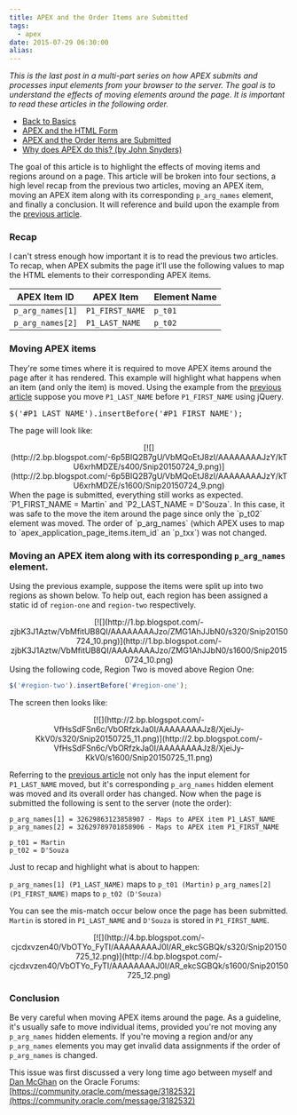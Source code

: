 ```yaml
---
title: APEX and the Order Items are Submitted
tags:
  - apex
date: 2015-07-29 06:30:00
alias:
---
```


_This is the last post in a multi-part series on how APEX submits and processes input elements from your browser to the server. The goal is to understand the effects of moving elements around the page. It is important to read these articles in the following order._

* [Back to Basics](http://www.talkapex.com/2015/07/back-to-basics-html-form.html)
* [APEX and the HTML Form](http://www.talkapex.com/2015/07/apex-and-html-form.html)
* [APEX and the Order Items are Submitted](http://www.talkapex.com/2015/07/apex-and-order-items-are-submitted.html)
* [Why does APEX do this? (by John Snyders)](http://hardlikesoftware.com/weblog/2015/07/30/apex-item-submission/)

The goal of this article is to highlight the effects of moving items and regions around on a page. This article will be broken into four sections, a high level recap from the previous two articles, moving an APEX item, moving an APEX item along with its corresponding `p_arg_names` element, and finally a conclusion. It will reference and build upon the example from the [previous article](http://www.talkapex.com/2015/07/apex-and-html-form.html).

### Recap
I can't stress enough how important it is to read the previous two articles. To recap, when APEX submits the page it'll use the following values to map the HTML elements to their corresponding APEX items.

APEX Item ID  | APEX Item   | Element Name
--- | --- | ---
`p_arg_names[1]` | `P1_FIRST_NAME` | `p_t01`
`p_arg_names[2]` | `P1_LAST_NAME`  | `p_t02`


### Moving APEX items
They're some times where it is required to move APEX items around the page after it has rendered. This example will highlight what happens when an item (and only the item) is moved.
Using the example from the [previous article](http://www.talkapex.com/2015/07/apex-and-html-form.html) suppose you move `P1_LAST_NAME` before `P1_FIRST_NAME` using jQuery. <pre class="brush: js;">$('#P1_LAST_NAME').insertBefore('#P1_FIRST_NAME');
</pre>
The page will look like:

<div class="separator" style="clear: both; text-align: center;">[![](http://2.bp.blogspot.com/-6p5BIQ2B7gU/VbMQoEtJ8zI/AAAAAAAAJzY/kTU6xrhMDZE/s400/Snip20150724_9.png)](http://2.bp.blogspot.com/-6p5BIQ2B7gU/VbMQoEtJ8zI/AAAAAAAAJzY/kTU6xrhMDZE/s1600/Snip20150724_9.png)</div>
When the page is submitted, everything still works as expected. `P1_FIRST_NAME = Martin` and `P2_LAST_NAME = D'Souza`. In this case, it was safe to the move the item around the page since only the `p_t02` element was moved. The order of `p_arg_names` (which APEX uses to map to `apex_application_page_items.item_id` an `p_txx`) was not changed.

### Moving an APEX item along with its corresponding `p_arg_names` element.
Using the previous example, suppose the items were split up into two regions as shown below. To help out, each region has been assigned a static id of `region-one` and `region-two` respectively.

<div class="separator" style="clear: both; text-align: center;">[![](http://1.bp.blogspot.com/-zjbK3J1Aztw/VbMfitUB8QI/AAAAAAAAJzo/ZMG1AhJJbN0/s320/Snip20150724_10.png)](http://1.bp.blogspot.com/-zjbK3J1Aztw/VbMfitUB8QI/AAAAAAAAJzo/ZMG1AhJJbN0/s1600/Snip20150724_10.png)</div>
Using the following code, Region Two is moved above Region One:

```js
$('#region-two').insertBefore('#region-one');
```

The screen then looks like:

<div class="separator" style="clear: both; text-align: center;">[![](http://2.bp.blogspot.com/-VfHsSdFSn6c/VbORfzkJa0I/AAAAAAAAJz8/XjeiJy-KkV0/s320/Snip20150725_11.png)](http://2.bp.blogspot.com/-VfHsSdFSn6c/VbORfzkJa0I/AAAAAAAAJz8/XjeiJy-KkV0/s1600/Snip20150725_11.png)</div>

Referring to the [previous article](http://www.talkapex.com/2015/07/apex-and-html-form.html) not only has the input element for `P1_LAST_NAME` moved, but it's corresponding `p_arg_names` hidden element was moved and its overall order has changed. Now when the page is submitted the following is sent to the server (note the order):

```
p_arg_names[1] = 32629863123858907 - Maps to APEX item P1_LAST_NAME
p_arg_names[2] = 32629789701858906 - Maps to APEX item P1_FIRST_NAME

p_t01 = Martin
p_t02 = D'Souza
```

Just to recap and highlight what is about to happen:

`p_arg_names[1] (P1_LAST_NAME)` maps to `p_t01 (Martin)`
`p_arg_names[2] (P1_FIRST_NAME)` maps to `p_t02 (D'Souza)`

You can see the mis-match occur below once the page has been submitted. `Martin` is stored in `P1_LAST_NAME` and `D'Souza` is stored in `P1_FIRST_NAME`.

<div class="separator" style="clear: both; text-align: center;">[![](http://4.bp.blogspot.com/-cjcdxvzen40/VbOTYo_FyTI/AAAAAAAAJ0I/AR_ekcSGBQk/s320/Snip20150725_12.png)](http://4.bp.blogspot.com/-cjcdxvzen40/VbOTYo_FyTI/AAAAAAAAJ0I/AR_ekcSGBQk/s1600/Snip20150725_12.png)</div>

### Conclusion
Be very careful when moving APEX items around the page. As a guideline, it's usually safe to move individual items, provided you're not moving any `p_arg_names` hidden elements. If you're moving a region and/or any `p_arg_names` elements you may get invalid data assignments if the order of `p_arg_names` is changed.

This issue was first discussed a very long time ago between myself and [Dan McGhan](https://twitter.com/dmcghan) on the Oracle Forums: [https://community.oracle.com/message/3182532](https://community.oracle.com/message/3182532)
